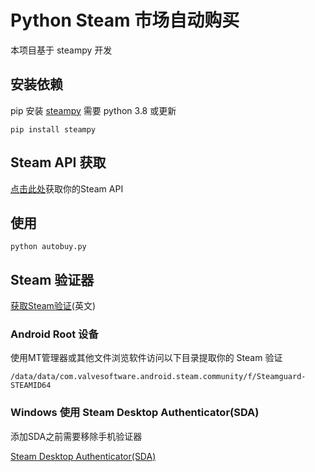 # Python Steam 市场自动购买
本项目基于 steampy 开发
## 安装依赖
pip 安装 [steampy](https://github.com/bukson/steampy) 需要 python 3.8 或更新
```
pip install steampy
```
## Steam API 获取
[点击此处](https://steamcommunity.com/dev/apikey)获取你的Steam API
## 使用
```
python autobuy.py
```
## Steam 验证器
[获取Steam验证](https://github.com/SteamTimeIdler/stidler/wiki/Getting-your-%27shared_secret%27-code-for-use-with-Auto-Restarter-on-Mobile-Authentication)(英文)
### Android Root 设备
使用MT管理器或其他文件浏览软件访问以下目录提取你的 Steam 验证
```
/data/data/com.valvesoftware.android.steam.community/f/Steamguard-STEAMID64
```
### Windows 使用 Steam Desktop Authenticator(SDA)
添加SDA之前需要移除手机验证器

[Steam Desktop Authenticator(SDA)](https://github.com/Jessecar96/SteamDesktopAuthenticator)
